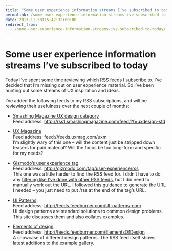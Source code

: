 ```yaml
---
title: "Some user experience information streams I’ve subscribed to today"
permalink: /some-user-experience-information-streams-ive-subscribed-to-today
date: 2013-11-30T15:42:32+00:00
redirect_from:
  - /some-user-experience-information-streams-ive-subscribed-to-today/
---
```


# Some user experience information streams I’ve subscribed to today

Today I’ve spent some time reviewing which RSS feeds I subscribe to. I’ve decided that I’m missing out on user experience material. So I’ve been hunting out some streams of UX inspiration and ideas.

I’ve added the following feeds to my RSS subscriptions, and will be reviewing their usefulness over the next couple of months:

- [Smashing Magazine UX design category](http://uxdesign.smashingmagazine.com/)  
  Feed address: http://rss1.smashingmagazine.com/feed/?f=uxdesign-std

- [UX Magazine](http://uxmag.com/)  
  Feed address: feed://feeds.uxmag.com/uxm  
  I’m slightly wary of this one – will the content just be stripped down teasers for paid material? Will the focus be too long-form and specific for my needs?

- [Gizmodo’s user experience tag](http://gizmodo.com/tag/user-experience)  
  Feed address: http://gizmodo.com/tag/user-experience/rss  
  This one was a little harder to find the RSS feed for. I didn’t have to do any [filtering like I’ve done with other RSS feeds](http://www.martinlugton.com/filtering-rss-feeds-for-a-more-useful-inbound-content-stream/), but I did need to manually work out the URL. I followed [this guidance](http://gizmodo.com/329925/how-to-subscribe-to-the-best-gizmodo-stories-on-rss) to generate the URL I needed – you just need to put /rss at the end of the tag’s URL.

- [UI Patterns](http://ui-patterns.com/)  
  Feed address: http://feeds.feedburner.com/UI-patterns-com  
  UI design patterns are standard solutions to common design problems. This site discusses them and also collates examples.

- [Elements of design](http://www.smileycat.com/design_elements/)  
  Feed address: http://feeds.feedburner.com/ElementsOfDesign  
  A showcase of different design patterns. The RSS feed itself shows latest additions to the example gallery.